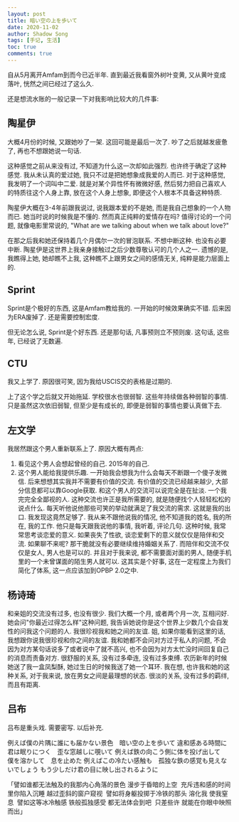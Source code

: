```yaml
---
layout: post
title: 暗い空の上を歩いて
date: 2020-11-02
author: Shadow Song
tags: [手记, 生活]
toc: true
comments: true
---
```


自从5月离开Amfam到而今已近半年.   直到最近我看窗外树叶变黄, 又从黄叶变成落叶, 恍然之间已经过了这么久.

还是想流水账的一般记录一下对我影响比较大的几件事:

## 陶星伊

大概4月份的时候, 又跟她吵了一架. 这回可能是最后一次了. 吵了之后就越发疲惫了, 再也不想跟她说一句话. 

这种感觉之前从来没有过, 不知道为什么这一次却如此强烈. 也许终于确定了这种感觉. 我从未认真的爱过她, 我只不过是把她想象成我爱的人而已. 
对于这种感觉, 我发明了一个词叫中二爱. 就是对某个异性怀有微微好感, 然后努力把自己喜欢人的特质往这个人身上靠, 放在这个人身上想象, 即便这个人根本不具备这种特质. 

 陶星伊大概在3-4年前跟我说过, 说我跟本爱的不是她, 而是我自己想象的一个人物而已. 她当时说的时候我是不懂的.  然而真正纯粹的爱情存在吗? 值得讨论的一个问题, 就像电影里常说的, "What are we talking about when we talk about love?"
 
 在那之后我和她还保持着几个月偶尔一次的冒泡联系. 不想中断这种. 也没有必要中断. 陶星伊是这世界上我亲身接触过之后少数尊敬认可的几个人之一.  遗憾的是, 我瞧得上她, 她却瞧不上我, 这种瞧不上跟男女之间的感情无关, 纯粹是能力层面上的. 
 
## Sprint

Sprint是个极好的东西, 这是Amfam教给我的. 一开始的时候效果确实不错. 后来因为ERA废掉了. 还是需要控制宏度. 

但无论怎么说, Sprint是个好东西. 还是那句话, 凡事预则立不预则废. 这句话, 这些年, 已经说了无数遍. 

## CTU

我又上学了. 原因很可笑, 因为我给USCIS交的表格是过期的. 

上了这个学之后就又开始拖延. 学校很水也很弱智. 这些年持续做各种弱智的事情. 只是虽然这次依旧弱智, 但至少是有成长的, 即便是弱智的事情也要认真做下去. 

## 左文学

我居然跟这个男人重新联系上了.  原因大概有两点: 

1. 看见这个男人会想起曾经的自己. 2015年的自己. 
2. 这个男人能给我提供乐趣.  一开始我会想我为什么会每天不断跟一个傻子发微信. 后来想想其实我并不需要有价值的交流. 有价值的交流已经越来越少, 大部分信息都可以靠Google获取.   和这个男人的交流可以说完全是在扯淡. 一个我完完全全鄙视的人. 这种交流也许正是我所需要的, 就是随便找个人轻轻松松的说点什么. 每天听他说他那些可笑的举动就满足了我交流的需求. 这就是我的出口. 我发现这竟然足够了. 我从来不跟他说我的情况, 他不知道我的姓名, 我的所在, 我的工作. 他只是每天跟我说他的事情, 我听着, 评论几句. 这种时候, 我常常思考谈恋爱的意义. 如果丧失了性欲, 谈恋爱剩下的意义就仅仅是陪伴和交流. 如果聊不来呢? 那干脆就没有必要继续维持婚姻关系了. 而陪伴和交流不仅仅是女人, 男人也是可以的. 并且对于我来说, 都不需要面对面的男人, 随便手机里的一个未曾谋面的陌生男人就可以. 这其实是个好事, 这在一定程度上为我们简化了体系, 这一点应该加到OPBP 2.0之中. 


## 杨诗琦

和亲姐的交流没有过多, 也没有很少. 我们大概一个月, 或者两个月一次, 互相问好. 她会问"你最近过得怎么样"这种问题, 我告诉她说你是这个世界上少数几个会自发性的问我这个问题的人. 我很珍视我和她之间的友谊. 姐, 如果你能看到这里的话, 我想跟你说我很珍视和你之间的友谊.  我和她都不会问对方过于私人的问题, 不会因为对方某句话说多了或者说中了就不高兴, 也不会因为对方太忙没时间回复自己的消息而责备对方. 很舒服的关系, 没有过多牵连, 没有过多束缚. 农历新年的时候她送了我一盒凤梨酥, 她过生日的时候我送了她一个耳环. 我在想, 也许我和她的这种关系, 对于我来说, 放在男女之间是最理想的状态. 很淡的关系, 没有过多的羁绊, 而且有距离. 

## 吕布

吕布是重头戏. 需要密写. 以后补充. 

 




例えば僕の片隅に誰にも届かない景色　暗い空の上を歩いて
違和感ある時間に君は眠りにつく　歪な窓越しに覗いて
例えば鉄の向こう側に体を投げ出して　僕を溶かして　息を止めた
例えばこの冷たい感触も　孤独な鉄の感覚も見えないでしょう
もう少しだけ君の目に映し出されるように


「譬如谁都无法触及的我那内心角落的景色 漫步于昏暗的上空 
充斥违和感的时间里你陷入沉睡 越过歪斜的窗户窥视 
譬如将身躯投掷于冷铁的那头 溶化我 使我窒息 
譬如这等冰冷触感 铁般孤独感受 都无法体会到吧
 只差些许 就能在你眼中映照而出」